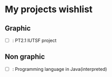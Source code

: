 # My projects wishlist

Graphic
---
- [ ] : PT2.1 IUTSF project

Non graphic
---
- [ ] : Programming language in Java(interpreted)